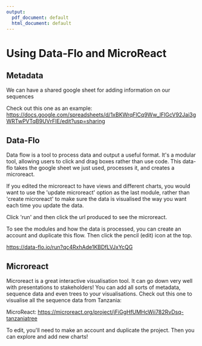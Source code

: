 ```yaml
---
output:
  pdf_document: default
  html_document: default
---
```

# Using Data-Flo and MicroReact 

## Metadata
We can have a shared google sheet for adding information on our sequences

Check out this one as an example:
https://docs.google.com/spreadsheets/d/1xBKWrqFlCq9Ww_lFlGcV92Jai3gWRTwPVTqB9UVrFIE/edit?usp=sharing

## Data-Flo

Data flow is a tool to process data and output a useful format. It's a modular tool, allowing users to click and drag boxes rather than use code. This data-flo takes the google sheet we just used, processes it, and creates a microreact. 

If you edited the microreact to have views and different charts, you would want to use the 'update microreact' option as the last module, rather than 'create microreact' to make sure the data is visualised the way you want each time you update the data. 

Click 'run' and then click the url produced to see the microreact. 

To see the modules and how the data is processed, you can create an account and duplicate this flow. Then click the pencil (edit) icon at the top.

https://data-flo.io/run?qc4RxhAde1KBDfLVJxYcQG


## Microreact

Microreact is a great interactive visualisation tool. It can go down very well with presentations to stakeholders! You can add all sorts of metadata, sequence data and even trees to your visualisations. Check out this one to visualise all the sequence data from Tanzania:

MicroReact: https://microreact.org/project/jFiGgHfUMHcWii782RvDsq-tanzaniatree

To edit, you'll need to make an account and duplicate the project. Then you can explore and add new charts! 
